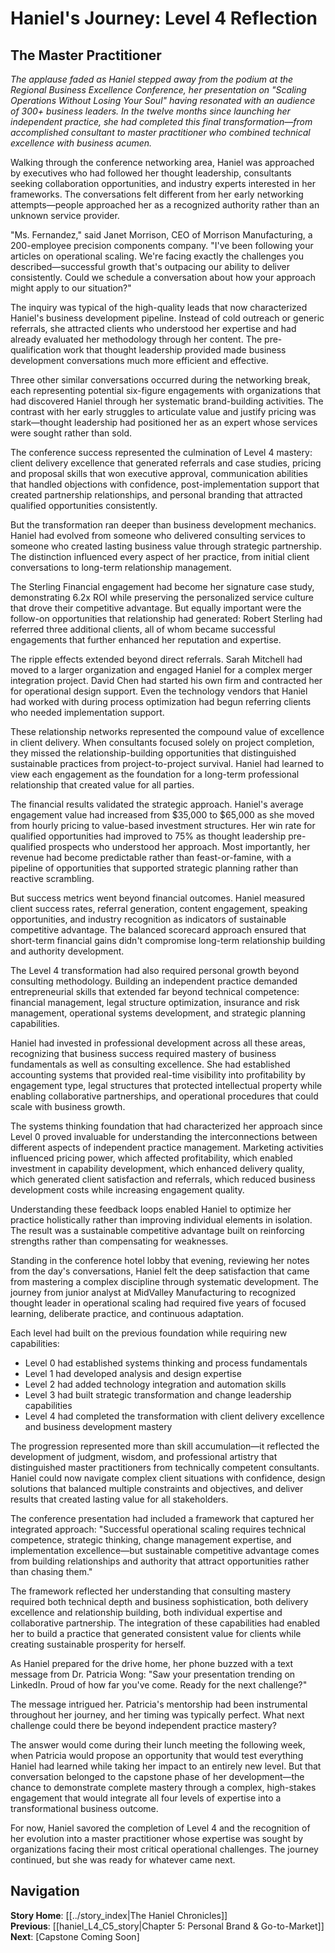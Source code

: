 # Haniel's Journey: Level 4 Reflection
## The Master Practitioner

*The applause faded as Haniel stepped away from the podium at the Regional Business Excellence Conference, her presentation on "Scaling Operations Without Losing Your Soul" having resonated with an audience of 300+ business leaders. In the twelve months since launching her independent practice, she had completed this final transformation—from accomplished consultant to master practitioner who combined technical excellence with business acumen.*

Walking through the conference networking area, Haniel was approached by executives who had followed her thought leadership, consultants seeking collaboration opportunities, and industry experts interested in her frameworks. The conversations felt different from her early networking attempts—people approached her as a recognized authority rather than an unknown service provider.

"Ms. Fernandez," said Janet Morrison, CEO of Morrison Manufacturing, a 200-employee precision components company. "I've been following your articles on operational scaling. We're facing exactly the challenges you described—successful growth that's outpacing our ability to deliver consistently. Could we schedule a conversation about how your approach might apply to our situation?"

The inquiry was typical of the high-quality leads that now characterized Haniel's business development pipeline. Instead of cold outreach or generic referrals, she attracted clients who understood her expertise and had already evaluated her methodology through her content. The pre-qualification work that thought leadership provided made business development conversations much more efficient and effective.

Three other similar conversations occurred during the networking break, each representing potential six-figure engagements with organizations that had discovered Haniel through her systematic brand-building activities. The contrast with her early struggles to articulate value and justify pricing was stark—thought leadership had positioned her as an expert whose services were sought rather than sold.

The conference success represented the culmination of Level 4 mastery: client delivery excellence that generated referrals and case studies, pricing and proposal skills that won executive approval, communication abilities that handled objections with confidence, post-implementation support that created partnership relationships, and personal branding that attracted qualified opportunities consistently.

But the transformation ran deeper than business development mechanics. Haniel had evolved from someone who delivered consulting services to someone who created lasting business value through strategic partnership. The distinction influenced every aspect of her practice, from initial client conversations to long-term relationship management.

The Sterling Financial engagement had become her signature case study, demonstrating 6.2x ROI while preserving the personalized service culture that drove their competitive advantage. But equally important were the follow-on opportunities that relationship had generated: Robert Sterling had referred three additional clients, all of whom became successful engagements that further enhanced her reputation and expertise.

The ripple effects extended beyond direct referrals. Sarah Mitchell had moved to a larger organization and engaged Haniel for a complex merger integration project. David Chen had started his own firm and contracted her for operational design support. Even the technology vendors that Haniel had worked with during process optimization had begun referring clients who needed implementation support.

These relationship networks represented the compound value of excellence in client delivery. When consultants focused solely on project completion, they missed the relationship-building opportunities that distinguished sustainable practices from project-to-project survival. Haniel had learned to view each engagement as the foundation for a long-term professional relationship that created value for all parties.

The financial results validated the strategic approach. Haniel's average engagement value had increased from $35,000 to $65,000 as she moved from hourly pricing to value-based investment structures. Her win rate for qualified opportunities had improved to 75% as thought leadership pre-qualified prospects who understood her approach. Most importantly, her revenue had become predictable rather than feast-or-famine, with a pipeline of opportunities that supported strategic planning rather than reactive scrambling.

But success metrics went beyond financial outcomes. Haniel measured client success rates, referral generation, content engagement, speaking opportunities, and industry recognition as indicators of sustainable competitive advantage. The balanced scorecard approach ensured that short-term financial gains didn't compromise long-term relationship building and authority development.

The Level 4 transformation had also required personal growth beyond consulting methodology. Building an independent practice demanded entrepreneurial skills that extended far beyond technical competence: financial management, legal structure optimization, insurance and risk management, operational systems development, and strategic planning capabilities.

Haniel had invested in professional development across all these areas, recognizing that business success required mastery of business fundamentals as well as consulting excellence. She had established accounting systems that provided real-time visibility into profitability by engagement type, legal structures that protected intellectual property while enabling collaborative partnerships, and operational procedures that could scale with business growth.

The systems thinking foundation that had characterized her approach since Level 0 proved invaluable for understanding the interconnections between different aspects of independent practice management. Marketing activities influenced pricing power, which affected profitability, which enabled investment in capability development, which enhanced delivery quality, which generated client satisfaction and referrals, which reduced business development costs while increasing engagement quality.

Understanding these feedback loops enabled Haniel to optimize her practice holistically rather than improving individual elements in isolation. The result was a sustainable competitive advantage built on reinforcing strengths rather than compensating for weaknesses.

Standing in the conference hotel lobby that evening, reviewing her notes from the day's conversations, Haniel felt the deep satisfaction that came from mastering a complex discipline through systematic development. The journey from junior analyst at MidValley Manufacturing to recognized thought leader in operational scaling had required five years of focused learning, deliberate practice, and continuous adaptation.

Each level had built on the previous foundation while requiring new capabilities:
- Level 0 had established systems thinking and process fundamentals
- Level 1 had developed analysis and design expertise  
- Level 2 had added technology integration and automation skills
- Level 3 had built strategic transformation and change leadership capabilities
- Level 4 had completed the transformation with client delivery excellence and business development mastery

The progression represented more than skill accumulation—it reflected the development of judgment, wisdom, and professional artistry that distinguished master practitioners from technically competent consultants. Haniel could now navigate complex client situations with confidence, design solutions that balanced multiple constraints and objectives, and deliver results that created lasting value for all stakeholders.

The conference presentation had included a framework that captured her integrated approach: "Successful operational scaling requires technical competence, strategic thinking, change management expertise, and implementation excellence—but sustainable competitive advantage comes from building relationships and authority that attract opportunities rather than chasing them."

The framework reflected her understanding that consulting mastery required both technical depth and business sophistication, both delivery excellence and relationship building, both individual expertise and collaborative partnership. The integration of these capabilities had enabled her to build a practice that generated consistent value for clients while creating sustainable prosperity for herself.

As Haniel prepared for the drive home, her phone buzzed with a text message from Dr. Patricia Wong: "Saw your presentation trending on LinkedIn. Proud of how far you've come. Ready for the next challenge?"

The message intrigued her. Patricia's mentorship had been instrumental throughout her journey, and her timing was typically perfect. What next challenge could there be beyond independent practice mastery?

The answer would come during their lunch meeting the following week, when Patricia would propose an opportunity that would test everything Haniel had learned while taking her impact to an entirely new level. But that conversation belonged to the capstone phase of her development—the chance to demonstrate complete mastery through a complex, high-stakes engagement that would integrate all four levels of expertise into a transformational business outcome.

For now, Haniel savored the completion of Level 4 and the recognition of her evolution into a master practitioner whose expertise was sought by organizations facing their most critical operational challenges. The journey continued, but she was ready for whatever came next.

## Navigation
**Story Home**: [[../story_index|The Haniel Chronicles]]  
**Previous**: [[haniel_L4_C5_story|Chapter 5: Personal Brand & Go-to-Market]]  
**Next**: [Capstone Coming Soon]